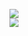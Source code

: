 [![](https://img.shields.io/badge/Made%20With-Github%20Spray-lightgrey.svg?style=for-the-badge&logo=github)](https://github.com/Annihil/github-spray#1687)  
[![](https://i.imgur.com/2DrTn0Z.gif)](https://github.com/Annihil/github-spray)